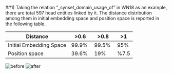 ##1) Taking the relation “_synset_domain_usage_of” in WN18 as an example, there are total 597 head entities linked by it. The distance distribution among them in initial embedding space and position space is reported in the following table. 

 Distance | >0.6 | >0.8 | >1
 --------|--------|-------- | -------- 
 Initial Embedding Space| 99.9% | 99.5% | 95% 
 Position space| 39.6% | 19% | %7.5

![before](https://github.com/IJCAI-MSP/MSP/blob/master/images/before.png)
![after](https://github.com/IJCAI-MSP/MSP/blob/master/images/after.png)

